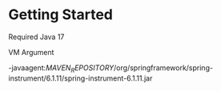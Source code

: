 # Getting Started

Required Java 17

VM Argument

-javaagent:$MAVEN_REPOSITORY$/org/springframework/spring-instrument/6.1.11/spring-instrument-6.1.11.jar
